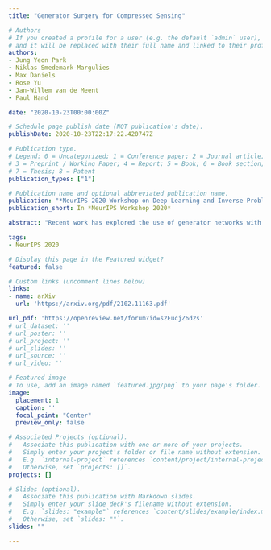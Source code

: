 ```yaml
---
title: "Generator Surgery for Compressed Sensing"

# Authors
# If you created a profile for a user (e.g. the default `admin` user), write the username (folder name) here 
# and it will be replaced with their full name and linked to their profile.
authors: 
- Jung Yeon Park
- Niklas Smedemark-Margulies
- Max Daniels
- Rose Yu
- Jan-Willem van de Meent
- Paul Hand

date: "2020-10-23T00:00:00Z"

# Schedule page publish date (NOT publication's date).
publishDate: 2020-10-23T22:17:22.420747Z

# Publication type.
# Legend: 0 = Uncategorized; 1 = Conference paper; 2 = Journal article;
# 3 = Preprint / Working Paper; 4 = Report; 5 = Book; 6 = Book section;
# 7 = Thesis; 8 = Patent
publication_types: ["1"]

# Publication name and optional abbreviated publication name.
publication: "*NeurIPS 2020 Workshop on Deep Learning and Inverse Problems*"
publication_short: In *NeurIPS Workshop 2020*

abstract: "Recent work has explored the use of generator networks with low latent dimension as signal priors for image recovery in compressed sensing. However, the recovery performance of such models is limited by high representation error. We introduce a method to reduce the representation error of such generator signal priors by cutting one or more initial blocks at test time and optimizing over the resulting higher- dimensional latent space. Experiments demonstrate significantly improved recovery for a variety of architectures. This approach also works well for out-of-training- distribution images and is competitive with other state-of-the-art methods. Our experiments show that test-time architectural modifications can greatly improve the recovery quality of generator signal priors for compressed sensing."

tags: 
- NeurIPS 2020

# Display this page in the Featured widget?
featured: false

# Custom links (uncomment lines below)
links:
- name: arXiv
  url: 'https://arxiv.org/pdf/2102.11163.pdf'

url_pdf: 'https://openreview.net/forum?id=s2EucjZ6d2s'
# url_dataset: ''
# url_poster: ''
# url_project: ''
# url_slides: ''
# url_source: ''
# url_video: ''

# Featured image
# To use, add an image named `featured.jpg/png` to your page's folder. 
image:
  placement: 1
  caption: ''
  focal_point: "Center"
  preview_only: false

# Associated Projects (optional).
#   Associate this publication with one or more of your projects.
#   Simply enter your project's folder or file name without extension.
#   E.g. `internal-project` references `content/project/internal-project/index.md`.
#   Otherwise, set `projects: []`.
projects: []

# Slides (optional).
#   Associate this publication with Markdown slides.
#   Simply enter your slide deck's filename without extension.
#   E.g. `slides: "example"` references `content/slides/example/index.md`.
#   Otherwise, set `slides: ""`.
slides: ""

---
```

